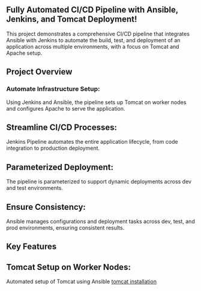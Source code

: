 ## Fully Automated CI/CD Pipeline with Ansible, Jenkins, and Tomcat Deployment!
This project demonstrates a comprehensive CI/CD pipeline that integrates Ansible with Jenkins to automate the build, test, and deployment of an application across multiple environments, with a focus on Tomcat and Apache setup.

## Project Overview
### Automate Infrastructure Setup:
Using Jenkins and Ansible, the pipeline sets up Tomcat on worker nodes and configures Apache to serve the application.

## Streamline CI/CD Processes:
Jenkins Pipeline automates the entire application lifecycle, from code integration to production deployment.

## Parameterized Deployment:
The pipeline is parameterized to support dynamic deployments across dev and test environments.

## Ensure Consistency:
Ansible manages configurations and deployment tasks across dev, test, and prod environments, ensuring consistent results.

## Key Features
## Tomcat Setup on Worker Nodes:
Automated setup of Tomcat using Ansible [tomcat installation](https://github.com/MASTHAN55/all-setup/blob/main/tomcat.sh)
